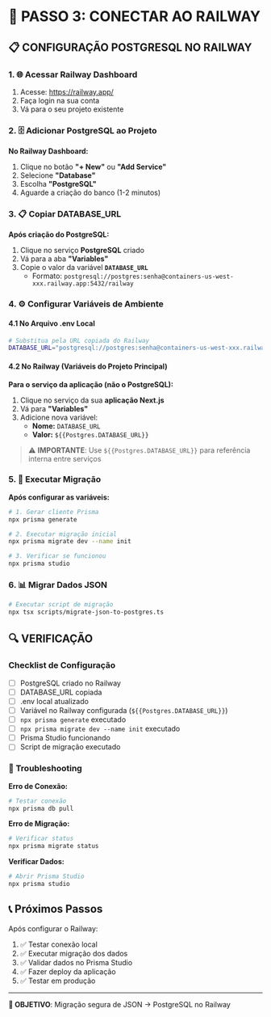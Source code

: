 # 🚂 PASSO 3: CONECTAR AO RAILWAY

## 📋 CONFIGURAÇÃO POSTGRESQL NO RAILWAY

### 1. 🌐 Acessar Railway Dashboard

1. Acesse: https://railway.app/
2. Faça login na sua conta
3. Vá para o seu projeto existente

### 2. 🗄️ Adicionar PostgreSQL ao Projeto

**No Railway Dashboard:**

1. Clique no botão **"+ New"** ou **"Add Service"**
2. Selecione **"Database"**
3. Escolha **"PostgreSQL"**
4. Aguarde a criação do banco (1-2 minutos)

### 3. 📋 Copiar DATABASE_URL

**Após criação do PostgreSQL:**

1. Clique no serviço **PostgreSQL** criado
2. Vá para a aba **"Variables"**
3. Copie o valor da variável **`DATABASE_URL`**
   - Formato: `postgresql://postgres:senha@containers-us-west-xxx.railway.app:5432/railway`

### 4. ⚙️ Configurar Variáveis de Ambiente

#### 4.1 No Arquivo .env Local

```bash
# Substitua pela URL copiada do Railway
DATABASE_URL="postgresql://postgres:senha@containers-us-west-xxx.railway.app:5432/railway"
```

#### 4.2 No Railway (Variáveis do Projeto Principal)

**Para o serviço da aplicação (não o PostgreSQL):**

1. Clique no serviço da sua **aplicação Next.js**
2. Vá para **"Variables"**
3. Adicione nova variável:
   - **Nome:** `DATABASE_URL`
   - **Valor:** `${{Postgres.DATABASE_URL}}`

> ⚠️ **IMPORTANTE**: Use `${{Postgres.DATABASE_URL}}` para referência interna entre serviços

### 5. 🔄 Executar Migração

**Após configurar as variáveis:**

```bash
# 1. Gerar cliente Prisma
npx prisma generate

# 2. Executar migração inicial
npx prisma migrate dev --name init

# 3. Verificar se funcionou
npx prisma studio
```

### 6. 📊 Migrar Dados JSON

```bash
# Executar script de migração
npx tsx scripts/migrate-json-to-postgres.ts
```

## 🔍 VERIFICAÇÃO

### Checklist de Configuração

- [ ] PostgreSQL criado no Railway
- [ ] DATABASE_URL copiada
- [ ] .env local atualizado
- [ ] Variável no Railway configurada (`${{Postgres.DATABASE_URL}}`)
- [ ] `npx prisma generate` executado
- [ ] `npx prisma migrate dev --name init` executado
- [ ] Prisma Studio funcionando
- [ ] Script de migração executado

### 🚨 Troubleshooting

**Erro de Conexão:**
```bash
# Testar conexão
npx prisma db pull
```

**Erro de Migração:**
```bash
# Verificar status
npx prisma migrate status
```

**Verificar Dados:**
```bash
# Abrir Prisma Studio
npx prisma studio
```

## 📞 Próximos Passos

Após configurar o Railway:

1. ✅ Testar conexão local
2. ✅ Executar migração dos dados
3. ✅ Validar dados no Prisma Studio
4. ✅ Fazer deploy da aplicação
5. ✅ Testar em produção

---

**🎯 OBJETIVO**: Migração segura de JSON → PostgreSQL no Railway